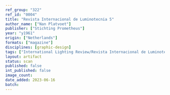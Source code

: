 ```yaml
---
ref_group: "322"
ref_id: "0004"
title: "Revista Internacional de Luminotecnia 5"
author_name: ["Nan Platvoet"]
publisher: ["Stichting Prometheus"]
year: "y1961"
origin: ["Netherlands"]
formats: ["magazine"]
disciplines: [graphic-design]
tags: ["International Lighting Review/Revista Internacional de Luminotecnia"]
layout: artifact
status: scan
published: false
int_published: false
image_count:
date_added: 2023-06-16
batch:
---
```


